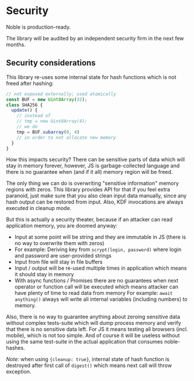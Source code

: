 # Security

Noble is production-ready.

The library will be audited by an independent security firm in the next few months.

## Security considerations

This library re-uses some internal state for hash functions which is not freed after hashing:

```js
// not exposed externally; used atomically
const BUF = new Uint8Array(32);
class SHA256 {
  update() {
    // instead of
    // tmp = new Uint8Array(4);
    // we do
    tmp = BUF.subarray(0, 4)
    // in order to not allocate new memory
  }
}
```

How this impacts security? There can be sensitive parts of data which will stay in memory forever,
however, JS is garbage-collected language and there is no guarantee when (and if it all)
memory region will be freed.

The only thing we can do is overwriting "sensitive information" memory regions with zeros.
This library provides API for that if you feel extra paranoid, just make sure that you also
clean input data manually, since any hash output can be restored from input. Also, KDF invocations
are always executed in cleanup mode.

But this is actually a security theater, because if an attacker can read application memory,
you are doomed anyway:

- Input at some point will be string and they are immutable in JS (there is no way to overwrite them with zeros)
- For example: Deriving key from `scrypt(login, password)` where login and password are user-provided strings
- Input from file will stay in file buffers
- Input / output will be re-used multiple times in application which means it should stay in memory
- With async functions / Promises there are no guarantees when next operator or function call will be executed which means attacker can have plenty of time to read data from memory
  For example: `await anything()` always will write all internal variables (including numbers) to memory.

Also, there is no way to guarantee anything about zeroing sensitive data without complex tests-suite which will dump process memory and verify that there is no sensitive data left. For JS it means testing all browsers (incl. mobile), which is not too simple. And of course it will be useless without using the same test-suite in the actual application that consumes noble-hashes.

*Note:* when using `{cleanup: true}`, internal state of hash function is destroyed after
first call of `digest()` which means next call will throw exception.
